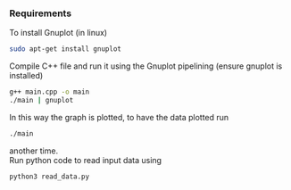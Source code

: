 ### Requirements
To install Gnuplot (in linux)
```bash
sudo apt-get install gnuplot
```

Compile C++ file and run it using the Gnuplot pipelining (ensure gnuplot is installed)
```bash
g++ main.cpp -o main
./main | gnuplot
```
In this way the graph is plotted, to have the data plotted run
```bash
./main
```
another time.\
Run python code to read input data using

```bash
python3 read_data.py
```
